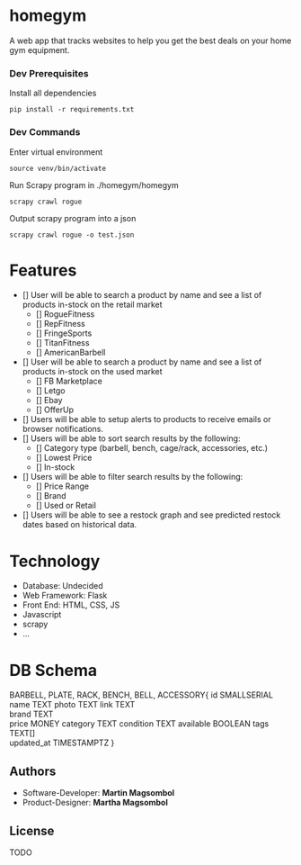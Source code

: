 # homegym

A web app that tracks websites to help you get the best deals on your home gym equipment. 

### Dev Prerequisites

Install all dependencies
```
pip install -r requirements.txt
```

### Dev Commands

Enter virtual environment
```
source venv/bin/activate
```

Run Scrapy program in ./homegym/homegym
```
scrapy crawl rogue 
```

Output scrapy program into a json
```
scrapy crawl rogue -o test.json
```

# Features

- [] User will be able to search a product by name and see a list of products in-stock on the retail market
  - [] RogueFitness
  - [] RepFitness
  - [] FringeSports
  - [] TitanFitness
  - [] AmericanBarbell
- [] User will be able to search a product by name and see a list of products in-stock on the used market
  - [] FB Marketplace
  - [] Letgo
  - [] Ebay
  - [] OfferUp
- [] Users will be able to setup alerts to products to receive emails or browser notifications.
- [] Users will be able to sort search results by the following:
  - [] Category type (barbell, bench, cage/rack, accessories, etc.)
  - [] Lowest Price
  - [] In-stock
- [] Users will be able to filter search results by the following:
  - [] Price Range
  - [] Brand
  - [] Used or Retail
- [] Users will be able to see a restock graph and see predicted restock dates based on historical data.

# Technology

* Database: Undecided
* Web Framework: Flask
* Front End: HTML, CSS, JS
* Javascript
* scrapy
* ...

# DB Schema
BARBELL, PLATE, RACK, BENCH, BELL, ACCESSORY{
  id          SMALLSERIAL
  name        TEXT
  photo       TEXT
  link        TEXT  
  brand       TEXT  
  price       MONEY
  category    TEXT
  condition   TEXT
  available   BOOLEAN
  tags        TEXT[]  
  updated_at  TIMESTAMPTZ 
}
## Authors

* Software-Developer: **Martin Magsombol**
* Product-Designer: **Martha Magsombol**

## License

TODO



